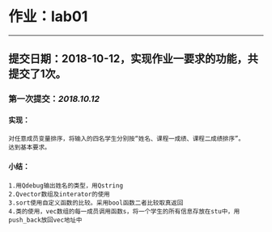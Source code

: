 # 作业：lab01
---
## 提交日期：2018-10-12，实现作业一要求的功能，共提交了1次。

### 第一次提交：*2018.10.12*
  #### 实现：   
    对任意成员变量排序，将输入的四名学生分别按“姓名、课程一成绩、课程二成绩排序”。 
    达到基本要求。
  #### 小结：
    1.用Qdebug输出姓名的类型，用Qstring
    2.Qvector数组及interator的使用
    3.sort使用自定义函数的比较。采用bool函数二者比较取真返回
    4.类的使用，vec数组的每一成员调用函数s，将一个学生的所有信息存放在stu中，用push_back放回vec地址中
